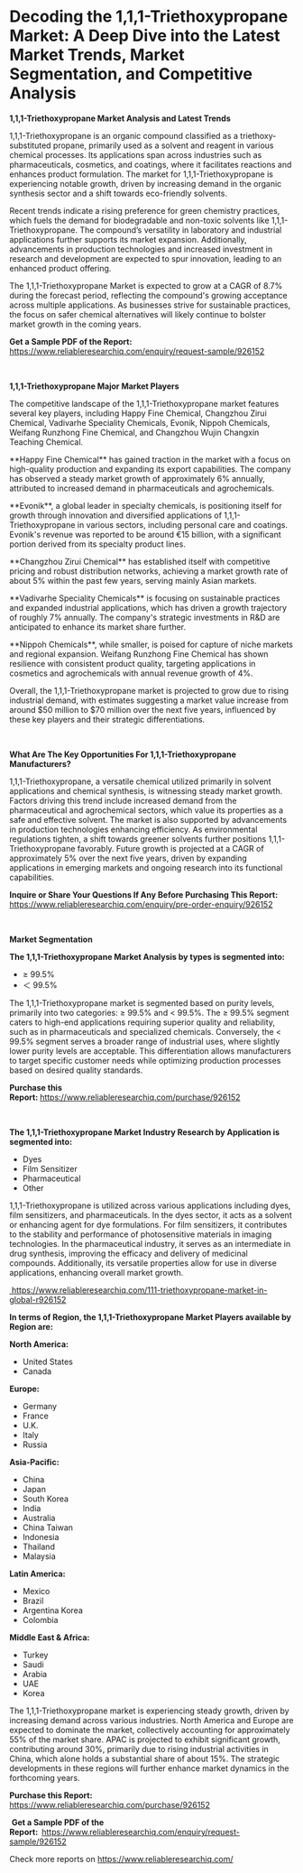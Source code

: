 <p><h1>Decoding the 1,1,1-Triethoxypropane Market: A Deep Dive into the Latest Market Trends, Market Segmentation, and Competitive Analysis</h1></p><p><strong>1,1,1-Triethoxypropane Market Analysis and Latest Trends</strong></p>
<p><p>1,1,1-Triethoxypropane is an organic compound classified as a triethoxy-substituted propane, primarily used as a solvent and reagent in various chemical processes. Its applications span across industries such as pharmaceuticals, cosmetics, and coatings, where it facilitates reactions and enhances product formulation. The market for 1,1,1-Triethoxypropane is experiencing notable growth, driven by increasing demand in the organic synthesis sector and a shift towards eco-friendly solvents.</p><p>Recent trends indicate a rising preference for green chemistry practices, which fuels the demand for biodegradable and non-toxic solvents like 1,1,1-Triethoxypropane. The compound’s versatility in laboratory and industrial applications further supports its market expansion. Additionally, advancements in production technologies and increased investment in research and development are expected to spur innovation, leading to an enhanced product offering.</p><p>The 1,1,1-Triethoxypropane Market is expected to grow at a CAGR of 8.7% during the forecast period, reflecting the compound's growing acceptance across multiple applications. As businesses strive for sustainable practices, the focus on safer chemical alternatives will likely continue to bolster market growth in the coming years.</p></p>
<p><strong>Get a Sample PDF of the Report:&nbsp;</strong> <a href="https://www.reliableresearchiq.com/enquiry/request-sample/926152?utm_campaign=2843&utm_medium=2&utm_source=Github&utm_content=ia&utm_term=24032025&utm_id=111-triethoxypropane">https://www.reliableresearchiq.com/enquiry/request-sample/926152</a></p>
<p>&nbsp;</p>
<p><strong>1,1,1-Triethoxypropane Major Market Players</strong></p>
<p><p>The competitive landscape of the 1,1,1-Triethoxypropane market features several key players, including Happy Fine Chemical, Changzhou Zirui Chemical, Vadivarhe Speciality Chemicals, Evonik, Nippoh Chemicals, Weifang Runzhong Fine Chemical, and Changzhou Wujin Changxin Teaching Chemical. </p><p>**Happy Fine Chemical** has gained traction in the market with a focus on high-quality production and expanding its export capabilities. The company has observed a steady market growth of approximately 6% annually, attributed to increased demand in pharmaceuticals and agrochemicals. </p><p>**Evonik**, a global leader in specialty chemicals, is positioning itself for growth through innovation and diversified applications of 1,1,1-Triethoxypropane in various sectors, including personal care and coatings. Evonik's revenue was reported to be around €15 billion, with a significant portion derived from its specialty product lines. </p><p>**Changzhou Zirui Chemical** has established itself with competitive pricing and robust distribution networks, achieving a market growth rate of about 5% within the past few years, serving mainly Asian markets.</p><p>**Vadivarhe Speciality Chemicals** is focusing on sustainable practices and expanded industrial applications, which has driven a growth trajectory of roughly 7% annually. The company's strategic investments in R&D are anticipated to enhance its market share further.</p><p>**Nippoh Chemicals**, while smaller, is poised for capture of niche markets and regional expansion. Weifang Runzhong Fine Chemical has shown resilience with consistent product quality, targeting applications in cosmetics and agrochemicals with annual revenue growth of 4%.</p><p>Overall, the 1,1,1-Triethoxypropane market is projected to grow due to rising industrial demand, with estimates suggesting a market value increase from around $50 million to $70 million over the next five years, influenced by these key players and their strategic differentiations.</p></p>
<p>&nbsp;</p>
<p><strong>What Are The Key Opportunities For 1,1,1-Triethoxypropane Manufacturers?</strong></p>
<p><p>1,1,1-Triethoxypropane, a versatile chemical utilized primarily in solvent applications and chemical synthesis, is witnessing steady market growth. Factors driving this trend include increased demand from the pharmaceutical and agrochemical sectors, which value its properties as a safe and effective solvent. The market is also supported by advancements in production technologies enhancing efficiency. As environmental regulations tighten, a shift towards greener solvents further positions 1,1,1-Triethoxypropane favorably. Future growth is projected at a CAGR of approximately 5% over the next five years, driven by expanding applications in emerging markets and ongoing research into its functional capabilities.</p></p>
<p><strong>Inquire or Share Your Questions If Any Before Purchasing This Report:</strong> <a href="https://www.reliableresearchiq.com/enquiry/pre-order-enquiry/926152?utm_campaign=2843&utm_medium=2&utm_source=Github&utm_content=ia&utm_term=24032025&utm_id=111-triethoxypropane">https://www.reliableresearchiq.com/enquiry/pre-order-enquiry/926152</a></p>
<p>&nbsp;</p>
<p><strong>Market Segmentation</strong></p>
<p><strong>The 1,1,1-Triethoxypropane Market Analysis by types is segmented into:</strong></p>
<p><ul><li>≥ 99.5%</li><li>＜ 99.5%</li></ul></p>
<p><p>The 1,1,1-Triethoxypropane market is segmented based on purity levels, primarily into two categories: ≥ 99.5% and < 99.5%. The ≥ 99.5% segment caters to high-end applications requiring superior quality and reliability, such as in pharmaceuticals and specialized chemicals. Conversely, the < 99.5% segment serves a broader range of industrial uses, where slightly lower purity levels are acceptable. This differentiation allows manufacturers to target specific customer needs while optimizing production processes based on desired quality standards.</p></p>
<p><strong>Purchase this Report:&nbsp;</strong><a href="https://www.reliableresearchiq.com/purchase/926152?utm_campaign=2843&utm_medium=2&utm_source=Github&utm_content=ia&utm_term=24032025&utm_id=111-triethoxypropane">https://www.reliableresearchiq.com/purchase/926152</a></p>
<p>&nbsp;</p>
<p><strong>The 1,1,1-Triethoxypropane Market Industry Research by Application is segmented into:</strong></p>
<p><ul><li>Dyes</li><li>Film Sensitizer</li><li>Pharmaceutical</li><li>Other</li></ul></p>
<p><p>1,1,1-Triethoxypropane is utilized across various applications including dyes, film sensitizers, and pharmaceuticals. In the dyes sector, it acts as a solvent or enhancing agent for dye formulations. For film sensitizers, it contributes to the stability and performance of photosensitive materials in imaging technologies. In the pharmaceutical industry, it serves as an intermediate in drug synthesis, improving the efficacy and delivery of medicinal compounds. Additionally, its versatile properties allow for use in diverse applications, enhancing overall market growth.</p></p>
<p><a href="https://www.reliableresearchiq.com/111-triethoxypropane-market-in-global-r926152?utm_campaign=2843&utm_medium=2&utm_source=Github&utm_content=ia&utm_term=24032025&utm_id=111-triethoxypropane">&nbsp;https://www.reliableresearchiq.com/111-triethoxypropane-market-in-global-r926152</a></p>
<p><strong>In terms of Region, the 1,1,1-Triethoxypropane Market Players available by Region are:</strong></p>
<p>
    <p> <strong> North America: </strong>
        <ul>
            <li>United States</li>
            <li>Canada</li>
        </ul>
        </p> 
    <p> <strong> Europe: </strong>
        <ul>
            <li>Germany</li>
            <li>France</li>
            <li>U.K.</li>
            <li>Italy</li>
            <li>Russia</li>
        </ul>
        </p> 
    <p> <strong> Asia-Pacific: </strong>
        <ul>
            <li>China</li>
            <li>Japan</li>
            <li>South Korea</li>
            <li>India</li>
            <li>Australia</li>
            <li>China Taiwan</li>
            <li>Indonesia</li>
            <li>Thailand</li>
            <li>Malaysia</li>
        </ul>
        </p> 
    <p> <strong> Latin America: </strong>
        <ul>
            <li>Mexico</li>
            <li>Brazil</li>
            <li>Argentina Korea</li>
            <li>Colombia</li>
        </ul>
        </p> 
    <p> <strong> Middle East & Africa: </strong>
        <ul>
            <li>Turkey</li>
            <li>Saudi</li>
            <li>Arabia</li>
            <li>UAE</li>
            <li>Korea</li>
        </ul>
    </p>
    </p>
<p><p>The 1,1,1-Triethoxypropane market is experiencing steady growth, driven by increasing demand across various industries. North America and Europe are expected to dominate the market, collectively accounting for approximately 55% of the market share. APAC is projected to exhibit significant growth, contributing around 30%, primarily due to rising industrial activities in China, which alone holds a substantial share of about 15%. The strategic developments in these regions will further enhance market dynamics in the forthcoming years.</p></p>
<p><strong>Purchase this Report: </strong><a href="https://www.reliableresearchiq.com/purchase/926152?utm_campaign=2843&utm_medium=2&utm_source=Github&utm_content=ia&utm_term=24032025&utm_id=111-triethoxypropane">https://www.reliableresearchiq.com/purchase/926152</a></p>
<p>&nbsp;<strong>Get a Sample PDF of the Report:&nbsp;&nbsp;</strong><a href="https://www.reliableresearchiq.com/enquiry/request-sample/926152?utm_campaign=2843&utm_medium=2&utm_source=Github&utm_content=ia&utm_term=24032025&utm_id=111-triethoxypropane">https://www.reliableresearchiq.com/enquiry/request-sample/926152</a></p>
<p><strong></strong></p>
<p>Check more reports on <a href="https://www.reliableresearchiq.com/?utm_campaign=2843&utm_medium=2&utm_source=Github&utm_content=ia&utm_term=24032025&utm_id=111-triethoxypropane">https://www.reliableresearchiq.com/</a></p>